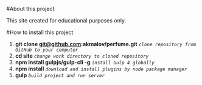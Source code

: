#About this project

This site created for educational purposes only.

#How to install this project

1. **git clone git@github.com:akmalov/perfume.git**      _`clone repository from GitHub to your computer`_
2. **cd site**      _`change work directory to cloned repository`_
3. **npm install gulpjs/gulp-cli -g**      _`install Gulp 4 globally`_
4. **npm install**      _`download and install plugins by node package manager`_
5. **gulp**     _`build project and run server`_